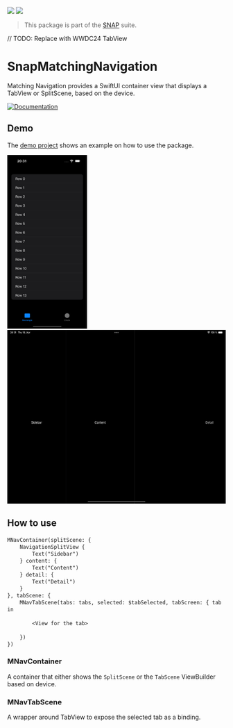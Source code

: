 <!-- Copy badges from SPI -->
[![](https://img.shields.io/endpoint?url=https%3A%2F%2Fswiftpackageindex.com%2Fapi%2Fpackages%2Fsimonnickel%2Fsnap-matching-navigation%2Fbadge%3Ftype%3Dplatforms)](https://swiftpackageindex.com/simonnickel/snap-matching-navigation)
[![](https://img.shields.io/endpoint?url=https%3A%2F%2Fswiftpackageindex.com%2Fapi%2Fpackages%2Fsimonnickel%2Fsnap-matching-navigation%2Fbadge%3Ftype%3Dswift-versions)](https://swiftpackageindex.com/simonnickel/snap-matching-navigation) 

> This package is part of the [SNAP](https://github.com/simonnickel/snap) suite.


// TODO: Replace with WWDC24 TabView


# SnapMatchingNavigation

Matching Navigation provides a SwiftUI container view that displays a TabView or SplitScene, based on the device. 

[![Documentation][documentation badge]][documentation] 

[documentation]: https://swiftpackageindex.com/simonnickel/snap-matching-navigation/main/documentation/snapmatchingnavigation
[documentation badge]: https://img.shields.io/badge/Documentation-DocC-blue


## Demo

The [demo project](/SnapMatchingNavigationDemo) shows an example on how to use the package.

<img src="/screenshot-iphone.png" height="400"> <img src="/screenshot-ipad.png" height="400">


## How to use


```
MNavContainer(splitScene: {
	NavigationSplitView {
		Text("Sidebar")
	} content: {
		Text("Content")
	} detail: {
		Text("Detail")
	}
}, tabScene: {
	MNavTabScene(tabs: tabs, selected: $tabSelected, tabScreen: { tab in
		
		<View for the tab>
		
	})
})
```

### MNavContainer

A container that either shows the `SplitScene` or the `TabScene` ViewBuilder based on device.


### MNavTabScene

A wrapper around TabView to expose the selected tab as a binding.
